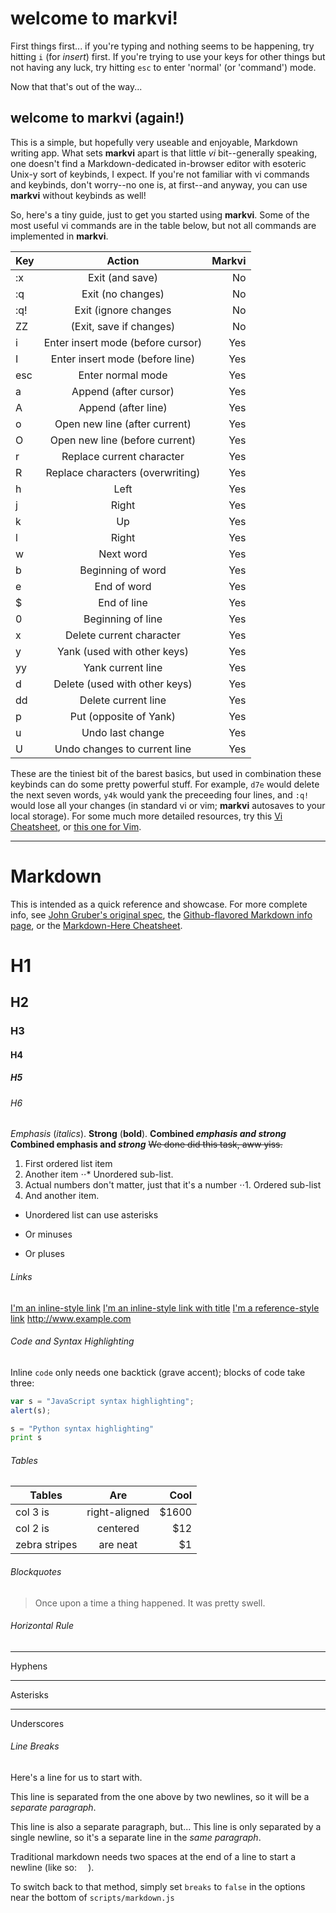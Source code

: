 # welcome to markvi!

First things first... if you're typing and nothing seems to be happening, try hitting `i` (for _insert_) first. If you're trying to use your keys for other things but not having any luck, try hitting `esc` to enter 'normal' (or 'command') mode.

Now that that's out of the way...

## welcome to markvi (again!)

This is a simple, but hopefully very useable and enjoyable, Markdown writing app. What sets **markvi** apart is that little _vi_ bit--generally speaking, one doesn't find a Markdown-dedicated in-browser editor with esoteric Unix-y sort of keybinds, I expect. If you're not familiar with vi commands and keybinds, don't worry--no one is, at first--and anyway, you can use **markvi** without keybinds as well!

So, here's a tiny guide, just to get you started using **markvi**. Some of the most useful vi commands are in the table below, but not all commands are implemented in **markvi**.

| Key           | Action				| Markvi  |
| ------------- |:-------------:|------------:|
| :x | Exit (and save) | No |
| :q | Exit (no changes) | No|
| :q! | Exit (ignore changes | No |
| ZZ | (Exit, save if changes) | No |
| i | Enter insert mode (before cursor) | Yes |
| I | Enter insert mode (before line) | Yes |
| esc | Enter normal mode | Yes |
| a | Append (after cursor) | Yes |
| A | Append (after line) | Yes |
| o | Open new line (after current) | Yes |
| O | Open new line (before current) | Yes |
| r | Replace current character | Yes |
| R | Replace characters (overwriting) | Yes |
| h | Left | Yes |
| j | Right | Yes |
| k | Up | Yes |
| l | Right | Yes |
| w | Next word | Yes |
| b | Beginning of word | Yes |
| e | End of word | Yes |
| $ | End of line | Yes |
| 0 | Beginning of line | Yes |
| x | Delete current character | Yes |
| y | Yank (used with other keys) | Yes |
| yy | Yank current line | Yes |
| d | Delete (used with other keys) | Yes |
| dd | Delete current line | Yes |
| p | Put (opposite of Yank) | Yes |
| u | Undo last change | Yes |
| U | Undo changes to current line | Yes |

These are the tiniest bit of the barest basics, but used in combination these keybinds can do some pretty powerful stuff. For example, `d7e` would delete the next seven words, `y4k` would yank the preceeding four lines, and `:q!` would lose all your changes (in standard vi or vim; **markvi** autosaves to your local storage). For some much more detailed resources, try this [Vi Cheatsheet](http://www.lagmonster.org/docs/vi.html), or [this one for Vim](http://vim.rtorr.com/).

--------

# Markdown


This is intended as a quick reference and showcase. For more complete info, see [John Gruber's original spec](http://daringfireball.net/projects/markdown/), the [Github-flavored Markdown info page](http://github.github.com/github-flavored-markdown/), or the [Markdown-Here Cheatsheet](https://github.com/adam-p/markdown-here/wiki/Markdown-Cheatsheet).


# H1
## H2
### H3
#### H4
##### H5
###### H6

_Emphasis_ (*italics*).
__Strong__ (**bold**).
**Combined _emphasis and strong_**
__Combined emphasis and *strong*__
~~We done did this task, aww yiss.~~

1. First ordered list item
2. Another item
⋅⋅* Unordered sub-list.
1. Actual numbers don't matter, just that it's a number
⋅⋅1. Ordered sub-list
4. And another item.

* Unordered list can use asterisks
- Or minuses
+ Or pluses


###### Links

[I'm an inline-style link](https://www.google.com)
[I'm an inline-style link with title](https://www.google.com "Google's Homepage")
[I'm a reference-style link][Arbitrary case-insensitive reference text]
<http://www.example.com>

[arbitrary case-insensitive reference text]: https://www.mozilla.org

###### Code and Syntax Highlighting

Inline `code` only needs one backtick (grave accent); blocks of code take three:

```javascript
var s = "JavaScript syntax highlighting";
alert(s);
```

```python
s = "Python syntax highlighting"
print s
```

###### Tables

| Tables        | Are           | Cool  |
| ------------- |:-------------:| -----:|
| col 3 is      | right-aligned | $1600 |
| col 2 is      | centered      |   $12 |
| zebra stripes | are neat      |    $1 |

###### Blockquotes

> Once upon a time a thing happened.
> It was pretty swell.

###### Horizontal Rule

---

Hyphens

***

Asterisks

___

Underscores


###### Line Breaks

Here's a line for us to start with.

This line is separated from the one above by two newlines, so it will be a *separate paragraph*.

This line is also a separate paragraph, but...
This line is only separated by a single newline, so it's a separate line in the *same paragraph*.

Traditional markdown needs two spaces at the end of a line to start a newline (like so: `  `).

To switch back to that method, simply set `breaks` to `false` in the options near the bottom of `scripts/markdown.js`
